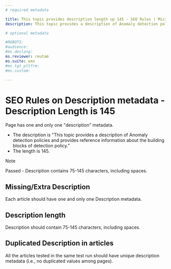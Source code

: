 ```yaml
---
# required metadata

title: This topic provides description length up 145 - SEO Rules | Microsoft Docs
description: This topic provides a description of Anomaly detection policies and provides reference information about the building blocks of detection policy.

# optional metadata

#ROBOTS:
#audience:
#ms.devlang:
ms.reviewer: reutam
ms.suite: ems
#ms.tgt_pltfrm:
#ms.custom:

---
```


# SEO Rules on Description metadata - Description Length is 145

Page has one and only one "description" metadata.  
* The description is "This topic provides a description of Anomaly detection policies and provides reference information about the building blocks of detection policy."  
* The length is 145.

> [!NOTE] 
> Passed - Description contains 75-145 characters, including spaces.

## Missing/Extra Description
Each article should have one and only one Description metadata.
## Description length
Description should contain 75-145 characters, including spaces.
## Duplicated Description in articles
All the articles tested in the same test run should have unique description metadata (i.e., no duplicated values among pages).
